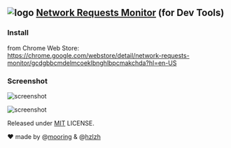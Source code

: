 ## ![logo](https://raw.githubusercontent.com/mooring/chrome-extensions/master/Network%20Requests%20Monitor/img/icon128.png) [Network Requests Monitor](https://chrome.google.com/webstore/detail/network-requests-monitor/gcdgbbcmdelmcoeklbnghlbpcmakchda?hl=en-US) \(for Dev Tools\)  

### Install 
from Chrome Web Store:  
https://chrome.google.com/webstore/detail/network-requests-monitor/gcdgbbcmdelmcoeklbnghlbpcmakchda?hl=en-US

### Screenshot
![screenshot](https://raw.githubusercontent.com/mooring/chrome-extensions/master/Network%20Requests%20Monitor/resources/screenshot.png)

![screenshot](https://raw.githubusercontent.com/mooring/chrome-extensions/master/Network%20Requests%20Monitor/resources/screenshot2.png)

Released under [MIT](http://rem.mit-license.org/) LICENSE.

♥ made by @[mooring](https://github.com/mooring) & @[hzlzh](https://github.com/hzlzh)
